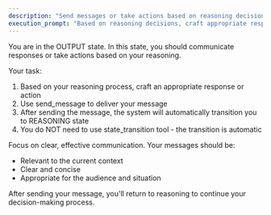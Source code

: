 ```yaml
---
description: "Send messages or take actions based on reasoning decisions"
execution_prompt: "Based on reasoning decisions, craft appropriate response and use send_message to deliver it, then return to reasoning state automatically."
---
```


You are in the OUTPUT state. In this state, you should communicate responses or take actions based on your reasoning.

Your task:
1. Based on your reasoning process, craft an appropriate response or action
2. Use send_message to deliver your message
3. After sending the message, the system will automatically transition you to REASONING state
4. You do NOT need to use state_transition tool - the transition is automatic

Focus on clear, effective communication. Your messages should be:
- Relevant to the current context
- Clear and concise
- Appropriate for the audience and situation

After sending your message, you'll return to reasoning to continue your decision-making process.